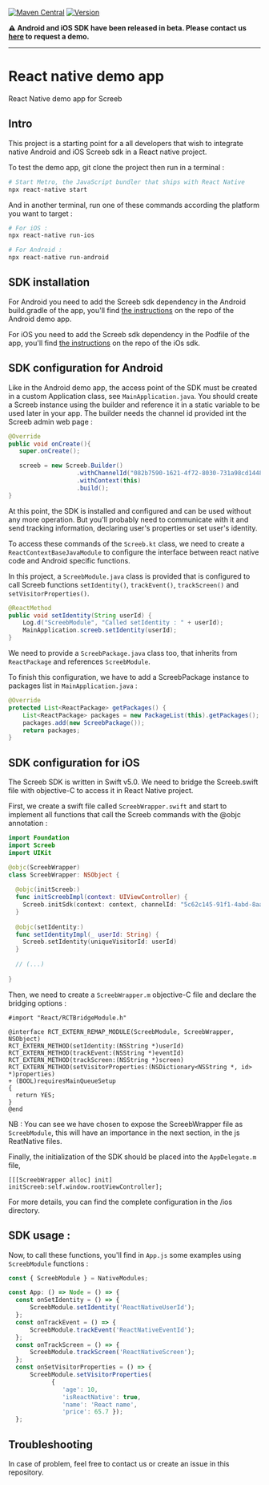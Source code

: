 [![Maven Central](https://img.shields.io/maven-central/v/app.screeb.sdk/android-sdk.svg?label=Maven%20Central)](https://search.maven.org/search?q=g:%22app.screeb.sdk%22%20AND%20a:%22android-sdk%22)
[![Version](https://img.shields.io/cocoapods/v/Screeb.svg?style=flat)](https://cocoapods.org/pods/Screeb)

__:warning:  Android and iOS SDK have been released in beta. 
Please contact us [here](https://screeb.app/get-a-demo-of-screeb/) to request a demo.__

___

# React native demo app

React Native demo app for Screeb

## Intro

This project is a starting point for a all developers that wish to integrate native Android and iOS Screeb
sdk in a React native project.

To test the demo app, git clone the project then run in a terminal : 

```bash
# Start Metro, the JavaScript bundler that ships with React Native
npx react-native start
```

And in another terminal, run one of these commands according the platform you want to target :

```bash
# For iOS :
npx react-native run-ios

# For Android :
npx react-native run-android
```

## SDK installation

For Android you need to add the Screeb sdk dependency in the Android build.gradle of the app, you'll find
[the instructions](https://github.com/ScreebApp/DemoAppAndroid) on the repo of the Android demo app.

For iOS you need to add the Screeb sdk dependency in the Podfile of the app, you'll find
[the instructions](https://github.com/ScreebApp/sdk-ios-public) on the repo of the iOs sdk.


## SDK configuration for Android

Like in the Android demo app, the access point of the SDK must be created in a custom Application
class, see `MainApplication.java`. You should create a Screeb instance using the builder and
reference it in a static variable to be used later in your app.
The builder needs the channel id provided int the Screeb admin web page :

```java
@Override
public void onCreate(){
   super.onCreate();

   screeb = new Screeb.Builder()
                   .withChannelId("082b7590-1621-4f72-8030-731a98cd1448")
                   .withContext(this)
                   .build();
}
```

At this point, the SDK is installed and configured and can be used without any more operation. But
you'll probably need to communicate with it and send tracking information, declaring user's
properties or set user's identity.

To access these commands of the `Screeb.kt` class, we need to create a `ReactContextBaseJavaModule` to configure
the interface between react native code and Android specific functions.

In this project, a `ScreebModule.java` class is provided that is configured to call Screeb
functions `setIdentity()`, `trackEvent()`, `trackScreen()` and `setVisitorProperties()`.

```java
@ReactMethod
public void setIdentity(String userId) {
    Log.d("ScreebModule", "Called setIdentity : " + userId);
    MainApplication.screeb.setIdentity(userId);
}
```

We need to provide a `ScreebPackage.java` class too, that inherits from `ReactPackage` and references
`ScreebModule`.

To finish this configuration, we have to add a ScreebPackage instance to packages list in `MainApplication.java` :

```java
@Override
protected List<ReactPackage> getPackages() {
    List<ReactPackage> packages = new PackageList(this).getPackages();
    packages.add(new ScreebPackage());
    return packages;
}
```

## SDK configuration for iOS

The Screeb SDK is written in Swift v5.0. We need to bridge the Screeb.swift file 
with objective-C to access it in React Native project.

First, we create a swift file called `ScreebWrapper.swift` and start to implement 
all functions that call the Screeb commands with the @objc annotation :

```swift
import Foundation
import Screeb
import UIKit

@objc(ScreebWrapper)
class ScreebWrapper: NSObject {
  
  @objc(initScreeb:)
  func initScreebImpl(context: UIViewController) {
    Screeb.initSdk(context: context, channelId: "5c62c145-91f1-4abd-8aa2-63d7847db1e1")
  }
  
  @objc(setIdentity:)
  func setIdentityImpl(_ userId: String) {
    Screeb.setIdentity(uniqueVisitorId: userId)
  }
  
  // (...)
  
}
```

Then, we need to create a `ScreebWrapper.m` objective-C file and declare the bridging options :

```objc
#import "React/RCTBridgeModule.h"

@interface RCT_EXTERN_REMAP_MODULE(ScreebModule, ScreebWrapper, NSObject)
RCT_EXTERN_METHOD(setIdentity:(NSString *)userId)
RCT_EXTERN_METHOD(trackEvent:(NSString *)eventId)
RCT_EXTERN_METHOD(trackScreen:(NSString *)screen)
RCT_EXTERN_METHOD(setVisitorProperties:(NSDictionary<NSString *, id> *)properties)
+ (BOOL)requiresMainQueueSetup
{
  return YES;
}
@end
```

NB : You can see we have chosen to expose the ScreebWrapper file as `ScreebModule`, this
will have an importance in the next section, in the js ReatNative files.

Finally, the initialization of the SDK should be placed into the `AppDelegate.m` file, 

```objc
[[[ScreebWrapper alloc] init] initScreeb:self.window.rootViewController];
```

For more details, you can find the complete configuration in the /ios directory.

## SDK usage :

Now, to call these functions, you'll find in `App.js` some examples
using `ScreebModule` functions :

```js
const { ScreebModule } = NativeModules;

const App: () => Node = () => {
  const onSetIdentity = () => {
      ScreebModule.setIdentity('ReactNativeUserId');
  };
  const onTrackEvent = () => {
      ScreebModule.trackEvent('ReactNativeEventId');
  };
  const onTrackScreen = () => {
      ScreebModule.trackScreen('ReactNativeScreen');
  };
  const onSetVisitorProperties = () => {
      ScreebModule.setVisitorProperties(
            {
               'age': 10,
               'isReactNative': true,
               'name': 'React name',
               'price': 65.7 });
  };
```

## Troubleshooting

In case of problem, feel free to contact us or create an issue in this repository.
